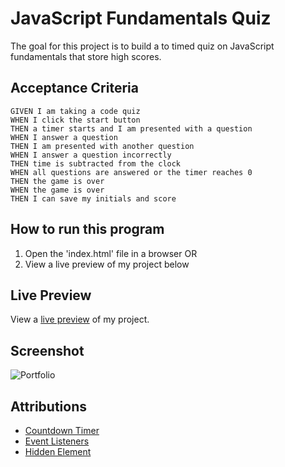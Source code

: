 # JavaScript Fundamentals Quiz

The goal for this project is to build a to timed quiz on JavaScript fundamentals that store high scores. 

## Acceptance Criteria

````
GIVEN I am taking a code quiz
WHEN I click the start button
THEN a timer starts and I am presented with a question
WHEN I answer a question
THEN I am presented with another question
WHEN I answer a question incorrectly
THEN time is subtracted from the clock
WHEN all questions are answered or the timer reaches 0
THEN the game is over
WHEN the game is over
THEN I can save my initials and score
````

## How to run this program

1. Open the 'index.html' file in a browser
OR
2. View a live preview of my project below

## Live Preview

View a [live preview](https://leandrib.github.io/password-gen/) of my project.

## Screenshot

![Portfolio](./assets/images/taskinator.png)

## Attributions

* [Countdown Timer](https://stackoverflow.com/questions/31106189/create-a-simple-10-second-countdown)
* [Event Listeners](https://www.w3schools.com/js/js_htmldom_eventlistener.asp)
* [Hidden Element](https://developer.mozilla.org/en-US/docs/Web/HTML/Global_attributes/hidden)

